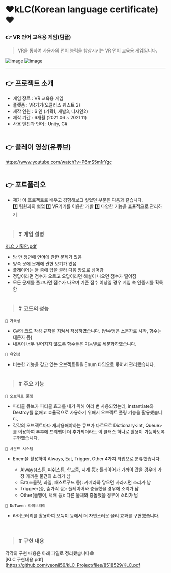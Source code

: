 # ❤kLC(Korean language certificate)❤
### 👉 VR 언어 교육용 게임(팀플)
> VR을 통하여 사용자의 언어 능력을 향상시키는 VR 언어 교육용 게임입니다.

![image](https://user-images.githubusercontent.com/90385816/164150583-cbdb35f8-e662-4df1-b5bf-4693eeda3bae.png)
![image](https://user-images.githubusercontent.com/90385816/164150628-9918e78b-0ae0-45c8-a084-c5f1f9601a20.png)

---  

## 👉 프로젝트 소개
  - 게임 장르 : VR 교육용 게임
  - 플랫폼 : VR기기(오큘러스 퀘스트 2)
  - 제작 인원 : 6 인 (기획1, 개발3, 디자인2)
  - 제작 기간 : 6개월 (2021.06 ~ 2021.11)
  - 사용 엔진과 언어 : Unity, C#
<br></br>

## 👉 플레이 영상(유튜브)
  https://www.youtube.com/watch?v=P6mS5m1rYgc
<br></br>

## 👉 포트폴리오
- 제가 이 프로젝트로 배우고 경험해보고 싶었던 부분은 다음과 같습니다.  
  1️⃣ 팀원과의 협업
  2️⃣ VR기기를 이용한 개발 
  3️⃣ 다양한 기능을 효율적으로 관리하기
 <br></br>      
 
> ### ❣ 게임 설명
  [KLC_기획안.pdf](https://github.com/yeonii56/kLC_Project/files/8518584/KLC_.pdf)  
 - 방 안 정면에 언어에 관한 문제가 있음
 - 양쪽 문에 문제에 관한 보기가 있음
 - 플레이어는 둘 중에 답을 골라 다음 방으로 넘어감
 - 정답이라면 점수가 오르고 오답이라면 해설이 나오면 점수가 떨어짐
 - 모든 문제를 풀고나면 점수가 나오며 기준 점수 이상일 경우 게임 속 인증서를 획득함
 <br></br>
 
> ### ❣ 코드의 성능  
`💙 가독성`  
  - C#의 코드 작성 규칙을 지켜서 작성하였습니다. (변수명은 소문자로 시작, 함수는 대문자 등)
  - 내용이 너무 길어지지 않도록 함수들은 기능별로 세분화하였습니다.     

`💙 유연성`
  - 비슷한 기능을 갖고 있는 오브젝트들을 Enum 타입으로 묶어서 관리했습니다.
 <br></br>
 
> ### ❣ 주요 기능
`💚 오브젝트 풀링` 
  - 파티클 큐브가 파티클 효과를 내기 위해 여러 번 사용되었는데, instantiate와 Destroy를 없애고 효율적으로 사용하기 위해서 오브젝트 풀링 기능을 활용했습니다. 
  - 각각의 오브젝트마다 재샤용해야하는 큐브가 다르므로 Dictionary<int, Queue<GameObject>>를 이용하여 추후에 프리펩이 더 추가되더라도 이 클래스 하나로 활용이 가능하도록 구현했습니다.
  
`💚 사운드 시스템`
  - Enem을 활용하여 Always, Eat, Trigger, Other 4가지 타입으로 분류했습니다. 
  
    -	Always(스튜, 피쉬스튜, 학교종, 시계 등): 플레이어가 가까이 갔을 경우에 가장 가까운 물건의 소리가 남 
    -	Eat(초콜릿, 과일, 패스트푸드 등): 카메라와 닿으면 사라지면 소리가 남
    -	Triggeer(종, 숟가락 등): 플레이어와 충돌했을 경우에 소리가 남
    -	Other(돌맹이, 택배 등): 다른 물체와 충돌했을 경우에 소리가 남

`💚 DoTween 라이브러리`
  - 라이브러리를 활용하여 오뚝이 등에서 더 자연스러운 물리 효과를 구현했습니다.  
  <br></br>
  
> ### ❣ 구현 내용
  각각의 구현 내용은 아래 파일로 정리했습니다😃  
  [KLC 구현내용.pdf](https://github.com/yeonii56/kLC_Project/files/8518529/KLC.pdf

